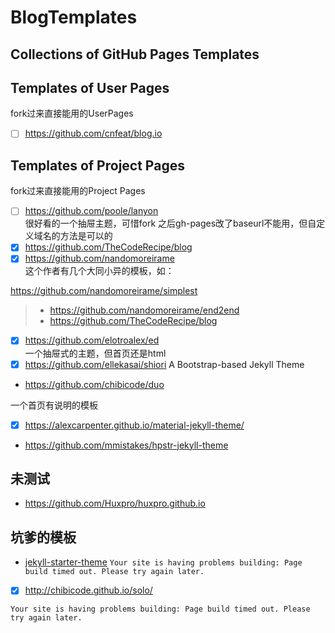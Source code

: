 # BlogTemplates
Collections of GitHub Pages Templates
---
##  Templates of User Pages
fork过来直接能用的UserPages

 - [ ] https://github.com/cnfeat/blog.io 

##  Templates of Project Pages
fork过来直接能用的Project Pages

 - [ ] https://github.com/poole/lanyon<br>
 很好看的一个抽屉主题，可惜fork 之后gh-pages改了baseurl不能用，但自定义域名的方法是可以的
 - [X] https://github.com/TheCodeRecipe/blog
 - [X] https://github.com/nandomoreirame<br>这个作者有几个大同小异的模板，如：<br>
 
 https://github.com/nandomoreirame/simplest
 > *  https://github.com/nandomoreirame/end2end
 > *  https://github.com/TheCodeRecipe/blog

 - [X] https://github.com/elotroalex/ed <br>一个抽屉式的主题，但首页还是html
 - [X] https://github.com/ellekasai/shiori
 A Bootstrap-based Jekyll Theme
 - https://github.com/chibicode/duo 
 
 一个首页有说明的模板

 - [X] https://alexcarpenter.github.io/material-jekyll-theme/
 
 - https://github.com/mmistakes/hpstr-jekyll-theme
 
 ## 未测试
 - https://github.com/Huxpro/huxpro.github.io
 ## 坑爹的模板
 
- [jekyll-starter-theme](http://henrythemes.github.io/jekyll-starter-theme/)
```Your site is having problems building: Page build timed out. Please try again later.```
 - [X] http://chibicode.github.io/solo/
 
 ```Your site is having problems building: Page build timed out. Please try again later.```
 
